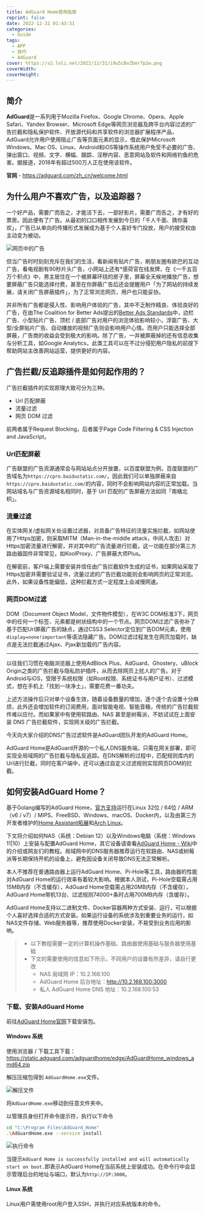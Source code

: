 ```yaml
---
title: AdGuard Home使用指南
reprint: false
date: 2022-12-31 01:43:51
categories:
  - Guide
tags:
  - APP
  - 技巧
  - AdGuard
cover: https://s2.loli.net/2022/12/31/i9u5cBvZbmr7p2w.png
coverWidth:
coverHeight:
---
```


## 简介

**AdGuard**是一系列用于Mozilla Firefox、Google Chrome、Opera、Apple Safari、Yandex Browser、Microsoft Edge等网页浏览器及跨平台内容过滤的广告拦截和隐私保护软件、开放源代码和共享软件的浏览器扩展程序产品，AdGuard允许用户使用阻止广告等页面元素的显示，借此保护Microsoft Windows、Mac OS、Linux、Android和iOS等操作系统用户免受不必要的广告、弹出窗口、视频、文字、横幅、跟踪、淫秽内容、恶意网站及软件和网络钓鱼的危害。据报道，2018年有超过500万人正在使用该软件。

**官网** - <https://adguard.com/zh_cn/welcome.html>

## 为什么用户不喜欢广告，以及追踪器？

一个好产品，需要广而告之，才能活下去，一部好影片，需要广而告之，才有好的票房。因此便有了广告。从最初的口口相传发展到今日的「千人千面、猜你喜欢」，广告已从单向的传播形式发展成为基于个人喜好专门投放，用户的接受权由主动变为被动。

![网页中的广告](https://s2.loli.net/2022/12/31/gRDMWT31bt7wNeC.png)

但当广告时时刻刻充斥在我们的生活，看新闻有贴片广告，刷朋友圈有欧巴的互动广告，看电视剧有90秒片头广告，小网站上还有*感荷官在线发牌，在《一千五百万个积点》中，男主居住在一个被屏幕环绕的房子里，屏幕全天候地播放广告，想要屏蔽广告只能选择付费，甚至在你屏蔽广告后还会提醒用户「为了网站的持续发展，请关闭广告屏蔽插件」，为了正常浏览网页，用户也只能妥协。

并非所有广告都是侵入性、影响用户体验的广告，其中不乏制作精良、体验良好的广告，在由The Coalition for Better Ads提出的[Better Ads Standards](https://www.betterads.org/standards/)中，边栏广告、小型贴片广告、顶栏 / 底部广告对用户的浏览体验影响较小，浮窗广告、大型/全屏贴片广告、自动播放的视频广告则会影响用户心情。而用户只能选择全部屏蔽，广告商的收益会受到极大的影响。除了广告，一并被屏蔽掉的还有信息收集与分析工具，如Google Analytics，此类工具可以在不过分侵犯用户隐私的前提下帮助网站主改善网站运营，提供更好的内容。

## 广告拦截/反追踪插件是如何起作用的？

广告拦截插件的实现原理大致可分为三种。

- Url 匹配屏蔽
- 流量过滤
- 网页 DOM 过滤

前两者属于Request Blocking，后者属于Page Code Filtering & CSS Injection and JavaScript。

### Url匹配屏蔽

广告联盟的广告资源通常会与网站站点分开放置，以百度联盟为例，百度联盟的广告域名为`https://cpro.baidustatic.com/`，因此我们可以单独屏蔽来自`https://cpro.baidustatic.com/`的内容，同时不会影响网站内容的正常加载。当网站域名与广告资源域名相同时，基于 Url 匹配的广告屏蔽方法如同「南橘北枳」。

### 流量过滤

在实体网关/虚拟网关处设置过滤器，对具备广告特征的流量实施拦截，如网站使用了Https加密，则采取MITM（Man-in-the-middle attack，中间人攻击）对Https加密流量进行解密，并对其中的广告流量进行拦截，这一功能在部分第三方路由器固件非常常见，如KoolProxy、广告屏蔽大师Plus。

在解密前，客户端上需要安装并信任由广告拦截软件生成的证书，如果网站采取了Https加密并需要验证证书，流量过滤的广告拦截功能则会影响网页的正常浏览。此外，如果设备性能偏低，这种拦截方式一定程度上会减慢网速。

### 网页DOM过滤

DOM（Document Object Model，文件物件模型），在W3C DOM标准3下，网页中的任何一个标签、元素都是树状结构中的一个节点。网页DOM过滤广告弥补了基于匹配Url屏蔽广告的缺点，通过CSS3 Selector定位到广告DOM元素，使用`display=none!important`等语法隐藏广告。DOM过滤过程发生在网页加载时，缺点是无法拦截通过Ajax、Pjax新加载的广告内容。

---

以往我们习惯在电脑浏览器上使用AdBlock Plus、AdGuard、Ghostery、uBlock Origin之类的广告拦截与隐私防护插件，从而去除网页上扰人的广告。对于Android与iOS，受限于系统权限（如Root权限、系统证书与用户证书）、过滤模式，想在手机上「找到一块净土」，需要花费一番功夫。

上述方法操作后只对单个设备生效，随着设备数量的增加，逐个逐个去设置十分麻烦，此外还会增加软件的订阅费用，面对智能电视、智能音箱，传统的广告拦截软件难以应付。而如果家中有使用软路由、NAS 甚至是树莓派，不妨试试在上面安装 DNS 广告拦截软件，实现网关级的广告拦截。

今天向大家介绍的DNS广告过滤软件是AdGuard团队开发的AdGuard Home。

AdGuard Home是AdGuard开源的一个私人DNS服务端，只需在网关部署，即可实现全局域网的广告拦截与隐私反追踪。在DNS解析的过程中，匹配规则库内的Url进行拦截，同时在客户端中，还可以通过自定义过滤规则实现网页DOM的拦截。

## 如何安装AdGuard Home？

基于Golang编写的AdGuard Home，[官方支持](https://adguard.com/zh_cn/adguard-home/overview.html)运行在Linux 32位 / 64位 / ARM（v6 / v7）/ MIPS、FreeBSD、Windows、macOS、Docker内，以及由第三方开发者维护的[Home Assistant拓展](https://github.com/hassio-addons/addon-adguard-home)和[Arch Linux](https://aur.archlinux.org/packages/adguardhome)。

下文将介绍如何NAS（系统：Debian 12）以及Windows电脑（系统：Windows 11|10）上安装与配置AdGuard Home，其它设备请查看[AdGuard Home - Wiki](https://github.com/AdguardTeam/AdGuardHome/wiki)中的介绍或网友们的教程。局域网中的DNS服务器推荐运行在软路由、NAS或树莓派等长期保持开机的设备上，避免因设备关闭导致DNS无法正常解析。

本人不推荐在普通路由器上运行AdGuard Home、Pi-Hole等工具，路由器的性能对AdGuard Home的运行效率有着较大影响。根据本人测试，Pi-Hole空载需占用15MB内存（不含缓存），AdGuard Home空载需占用20MB内存（不含缓存），AdGuard Home带机13台、过滤规则74000+条时占用700MB内存（含缓存）。

AdGuard Home支持以二进制文件、Docker容器两种方式安装、运行，可以根据个人喜好选择合适的方式安装。如果运行设备的系统涉及到重要业务的运行，如NAS文件存储、Web服务器等，推荐使用Docker安装，不易受到业务应用的影响。

> - 以下教程需要一定的计算机操作基础、路由器使用基础与服务器使用基础
> - 下文的需要使用的信息如下所示，不同用户的设置有所差异，请自行更改
>   - NAS 局域网 IP：10.2.168.100
>   - AdGuard Home 后台地址：<http://10.2.168.100:3000>
>   - 私人 AdGuard Home DNS 地址：10.2.168.100:53

### 下载、安装AdGuard Home

前往[AdGuard Home官网](https://adguard.com/zh_cn/adguard-home/overview.html)下载安装包。

#### Windows 系统

使用浏览器 / 下载工具下载：<https://static.adguard.com/adguardhome/edge/AdGuardHome_windows_amd64.zip>

解压压缩包得到 `AdGuardHome.exe`文件。

![解压文件](https://s2.loli.net/2023/06/29/VRf2yphtxSZrj8A.png)

将`AdGuardHome.exe`移动到任意文件夹中。

以管理员身份打开命令提示符，执行以下命令

```bash
cd "C:\Program Files\AdGuard_Home"
.\AdGuardHome.exe --service install
```

![执行命令](https://s2.loli.net/2023/06/30/YOUmWA3jlxntbRq.png)

当提示`AdGuard Home is successfully installed and will automatically start on boot.`即表示AdGuard Home在当前系统上安装成功。在命令行中会显示管理后台的地址与端口，默认为`http://IP:3000`。

#### Linux 系统

Linux用户需使用root用户登入SSH，并执行对应系统版本的命令。
